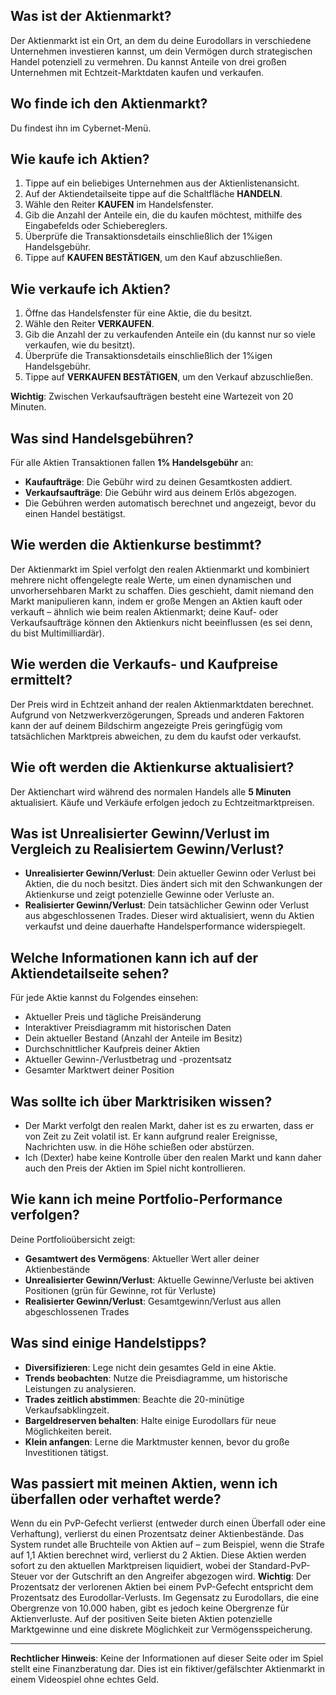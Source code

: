 ## Was ist der Aktienmarkt?

Der Aktienmarkt ist ein Ort, an dem du deine Eurodollars in verschiedene Unternehmen investieren kannst, um dein Vermögen durch strategischen Handel potenziell zu vermehren. Du kannst Anteile von drei großen Unternehmen mit Echtzeit-Marktdaten kaufen und verkaufen.

## Wo finde ich den Aktienmarkt?

Du findest ihn im Cybernet-Menü.

## Wie kaufe ich Aktien?

1. Tippe auf ein beliebiges Unternehmen aus der Aktienlistenansicht.
2. Auf der Aktiendetailseite tippe auf die Schaltfläche **HANDELN**.
3. Wähle den Reiter **KAUFEN** im Handelsfenster.
4. Gib die Anzahl der Anteile ein, die du kaufen möchtest, mithilfe des Eingabefelds oder Schiebereglers.
5. Überprüfe die Transaktionsdetails einschließlich der 1%igen Handelsgebühr.
6. Tippe auf **KAUFEN BESTÄTIGEN**, um den Kauf abzuschließen.

## Wie verkaufe ich Aktien?

1. Öffne das Handelsfenster für eine Aktie, die du besitzt.
2. Wähle den Reiter **VERKAUFEN**.
3. Gib die Anzahl der zu verkaufenden Anteile ein (du kannst nur so viele verkaufen, wie du besitzt).
4. Überprüfe die Transaktionsdetails einschließlich der 1%igen Handelsgebühr.
5. Tippe auf **VERKAUFEN BESTÄTIGEN**, um den Verkauf abzuschließen.

**Wichtig**: Zwischen Verkaufsaufträgen besteht eine Wartezeit von 20 Minuten.

## Was sind Handelsgebühren?

Für alle Aktien Transaktionen fallen **1% Handelsgebühr** an:

- **Kaufaufträge**: Die Gebühr wird zu deinen Gesamtkosten addiert.
- **Verkaufsaufträge**: Die Gebühr wird aus deinem Erlös abgezogen.
- Die Gebühren werden automatisch berechnet und angezeigt, bevor du einen Handel bestätigst.

## Wie werden die Aktienkurse bestimmt?

Der Aktienmarkt im Spiel verfolgt den realen Aktienmarkt und kombiniert mehrere nicht offengelegte reale Werte, um einen dynamischen und unvorhersehbaren Markt zu schaffen. Dies geschieht, damit niemand den Markt manipulieren kann, indem er große Mengen an Aktien kauft oder verkauft – ähnlich wie beim realen Aktienmarkt; deine Kauf- oder Verkaufsaufträge können den Aktienkurs nicht beeinflussen (es sei denn, du bist Multimilliardär).

## Wie werden die Verkaufs- und Kaufpreise ermittelt?

Der Preis wird in Echtzeit anhand der realen Aktienmarktdaten berechnet. Aufgrund von Netzwerkverzögerungen, Spreads und anderen Faktoren kann der auf deinem Bildschirm angezeigte Preis geringfügig vom tatsächlichen Marktpreis abweichen, zu dem du kaufst oder verkaufst.

## Wie oft werden die Aktienkurse aktualisiert?

Der Aktienchart wird während des normalen Handels alle **5 Minuten** aktualisiert. Käufe und Verkäufe erfolgen jedoch zu Echtzeitmarktpreisen.

## Was ist Unrealisierter Gewinn/Verlust im Vergleich zu Realisiertem Gewinn/Verlust?

- **Unrealisierter Gewinn/Verlust**: Dein aktueller Gewinn oder Verlust bei Aktien, die du noch besitzt. Dies ändert sich mit den Schwankungen der Aktienkurse und zeigt potenzielle Gewinne oder Verluste an.
- **Realisierter Gewinn/Verlust**: Dein tatsächlicher Gewinn oder Verlust aus abgeschlossenen Trades. Dieser wird aktualisiert, wenn du Aktien verkaufst und deine dauerhafte Handelsperformance widerspiegelt.

## Welche Informationen kann ich auf der Aktiendetailseite sehen?

Für jede Aktie kannst du Folgendes einsehen:

- Aktueller Preis und tägliche Preisänderung
- Interaktiver Preisdiagramm mit historischen Daten
- Dein aktueller Bestand (Anzahl der Anteile im Besitz)
- Durchschnittlicher Kaufpreis deiner Aktien
- Aktueller Gewinn-/Verlustbetrag und -prozentsatz
- Gesamter Marktwert deiner Position

## Was sollte ich über Marktrisiken wissen?

- Der Markt verfolgt den realen Markt, daher ist es zu erwarten, dass er von Zeit zu Zeit volatil ist. Er kann aufgrund realer Ereignisse, Nachrichten usw. in die Höhe schießen oder abstürzen.
- Ich (Dexter) habe keine Kontrolle über den realen Markt und kann daher auch den Preis der Aktien im Spiel nicht kontrollieren.

## Wie kann ich meine Portfolio-Performance verfolgen?

Deine Portfolioübersicht zeigt:

- **Gesamtwert des Vermögens**: Aktueller Wert aller deiner Aktienbestände
- **Unrealisierter Gewinn/Verlust**: Aktuelle Gewinne/Verluste bei aktiven Positionen (grün für Gewinne, rot für Verluste)
- **Realisierter Gewinn/Verlust**: Gesamtgewinn/Verlust aus allen abgeschlossenen Trades

## Was sind einige Handelstipps?

- **Diversifizieren**: Lege nicht dein gesamtes Geld in eine Aktie.
- **Trends beobachten**: Nutze die Preisdiagramme, um historische Leistungen zu analysieren.
- **Trades zeitlich abstimmen**: Beachte die 20-minütige Verkaufsabklingzeit.
- **Bargeldreserven behalten**: Halte einige Eurodollars für neue Möglichkeiten bereit.
- **Klein anfangen**: Lerne die Marktmuster kennen, bevor du große Investitionen tätigst.

## Was passiert mit meinen Aktien, wenn ich überfallen oder verhaftet werde?

Wenn du ein PvP-Gefecht verlierst (entweder durch einen Überfall oder eine Verhaftung), verlierst du einen Prozentsatz deiner Aktienbestände. Das System rundet alle Bruchteile von Aktien auf – zum Beispiel, wenn die Strafe auf 1,1 Aktien berechnet wird, verlierst du 2 Aktien. Diese Aktien werden sofort zu den aktuellen Marktpreisen liquidiert, wobei der Standard-PvP-Steuer vor der Gutschrift an den Angreifer abgezogen wird.
**Wichtig**: Der Prozentsatz der verlorenen Aktien bei einem PvP-Gefecht entspricht dem Prozentsatz des Eurodollar-Verlusts. Im Gegensatz zu Eurodollars, die eine Obergrenze von 10.000 haben, gibt es jedoch keine Obergrenze für Aktienverluste. Auf der positiven Seite bieten Aktien potenzielle Marktgewinne und eine diskrete Möglichkeit zur Vermögensspeicherung.

---

**Rechtlicher Hinweis**:
Keine der Informationen auf dieser Seite oder im Spiel stellt eine Finanzberatung dar. Dies ist ein fiktiver/gefälschter Aktienmarkt in einem Videospiel ohne echtes Geld.
